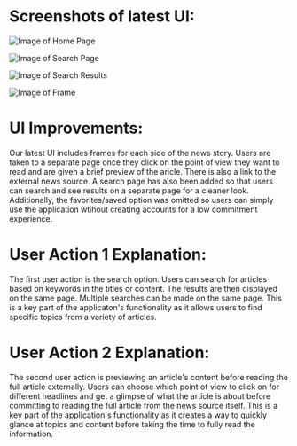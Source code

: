 # Screenshots of latest UI: 

![Image of Home Page](https://github.com/CamdynR/Cogs121/blob/master/Screenshots/Screen%20Shot%202019-05-21%20at%2011.40.07%20PM.png)

![Image of Search Page](https://github.com/CamdynR/Cogs121/blob/master/Screenshots/Screen%20Shot%202019-05-21%20at%2011.41.00%20PM.png)

![Image of Search Results](https://github.com/CamdynR/Cogs121/blob/master/Screenshots/Screen%20Shot%202019-05-21%20at%2011.41.09%20PM.png)

![Image of Frame](https://github.com/CamdynR/Cogs121/blob/master/Screenshots/Screen%20Shot%202019-05-21%20at%2011.40.21%20PM.png)



# UI Improvements: 

Our latest UI includes frames for each side of the news story. Users are taken to a separate page once they click on the point of view they want to read and are given a brief preview of the aricle. There is also a link to the external news source. A search page has also been added so that users can search and see results on a separate page for a cleaner look. Additionally, the favorites/saved option was omitted so users can simply use the application wtihout creating accounts for a low commitment experience.  


# User Action 1 Explanation: 

The first user action is the search option. Users can search for articles based on keywords in the titles or content. The results are then displayed on the same page. Multiple searches can be made on the same page. This is a key part of the applicaton's functionality as it allows users to find specific topics from a variety of articles. 

# User Action 2 Explanation: 

The second user action is previewing an article's content before reading the full article externally. Users can choose which point of view to click on for different headlines and get a glimpse of what the article is about before committing to reading the full article from the news source itself. This is a key part of the application's functionality as it creates a way to quickly glance at topics and content before taking the time to fully read the information. 
